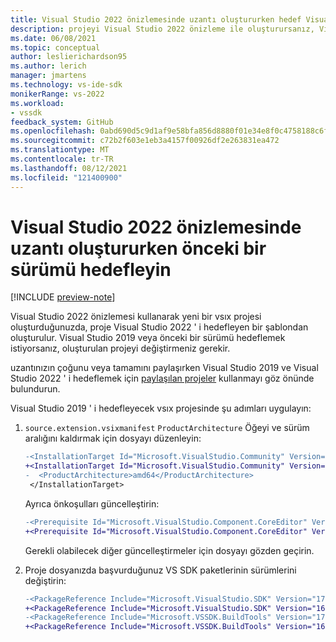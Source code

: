 ```yaml
---
title: Visual Studio 2022 önizlemesinde uzantı oluştururken hedef Visual Studio 2019
description: projeyi Visual Studio 2022 önizleme ile oluşturursanız, Visual Studio uzantınızın Visual Studio 2019 ile çalışmasını nasıl sağlayacağınızı öğrenin.
ms.date: 06/08/2021
ms.topic: conceptual
author: leslierichardson95
ms.author: lerich
manager: jmartens
ms.technology: vs-ide-sdk
monikerRange: vs-2022
ms.workload:
- vssdk
feedback_system: GitHub
ms.openlocfilehash: 0abd690d5c9d1af9e58bfa856d8880f01e34e8f0c4758188c6f2dd7f15303564
ms.sourcegitcommit: c72b2f603e1eb3a4157f00926df2e263831ea472
ms.translationtype: MT
ms.contentlocale: tr-TR
ms.lasthandoff: 08/12/2021
ms.locfileid: "121400900"
---
```

# <a name="target-a-previous-version-when-creating-an-extension-in-visual-studio-2022-preview"></a>Visual Studio 2022 önizlemesinde uzantı oluştururken önceki bir sürümü hedefleyin

[!INCLUDE [preview-note](../includes/preview-note.md)]

Visual Studio 2022 önizlemesi kullanarak yeni bir vsıx projesi oluşturduğunuzda, proje Visual Studio 2022 ' i hedefleyen bir şablondan oluşturulur. Visual Studio 2019 veya önceki bir sürümü hedeflemek istiyorsanız, oluşturulan projeyi değiştirmeniz gerekir.

uzantınızın çoğunu veya tamamını paylaşırken Visual Studio 2019 ve Visual Studio 2022 ' i hedeflemek için [paylaşılan projeler](update-visual-studio-extension.md#use-shared-projects-for-multi-targeting) kullanmayı göz önünde bulundurun.

Visual Studio 2019 ' i hedefleyecek vsıx projesinde şu adımları uygulayın:

1. `source.extension.vsixmanifest` `ProductArchitecture` Öğeyi ve sürüm aralığını kaldırmak için dosyayı düzenleyin:

    ```diff
    -<InstallationTarget Id="Microsoft.VisualStudio.Community" Version="[17.0,18.0)">
    +<InstallationTarget Id="Microsoft.VisualStudio.Community" Version="[16.0,17.0)">
    -  <ProductArchitecture>amd64</ProductArchitecture>
     </InstallationTarget>
    ```

   Ayrıca önkoşulları güncelleştirin:

    ```diff
    -<Prerequisite Id="Microsoft.VisualStudio.Component.CoreEditor" Version="[17.0,18.0)" DisplayName="Visual Studio core editor" />
    +<Prerequisite Id="Microsoft.VisualStudio.Component.CoreEditor" Version="[16.0,17.0)" DisplayName="Visual Studio core editor" />
    ```

    Gerekli olabilecek diğer güncelleştirmeler için dosyayı gözden geçirin.

1. Proje dosyanızda başvurduğunuz VS SDK paketlerinin sürümlerini değiştirin:

    ```diff
    -<PackageReference Include="Microsoft.VisualStudio.SDK" Version="17.0.0-preview.1" />
    +<PackageReference Include="Microsoft.VisualStudio.SDK" Version="16.0.206" />
    -<PackageReference Include="Microsoft.VSSDK.BuildTools" Version="17.0.63-preview.1" />
    +<PackageReference Include="Microsoft.VSSDK.BuildTools" Version="16.10.32" />
    ```
